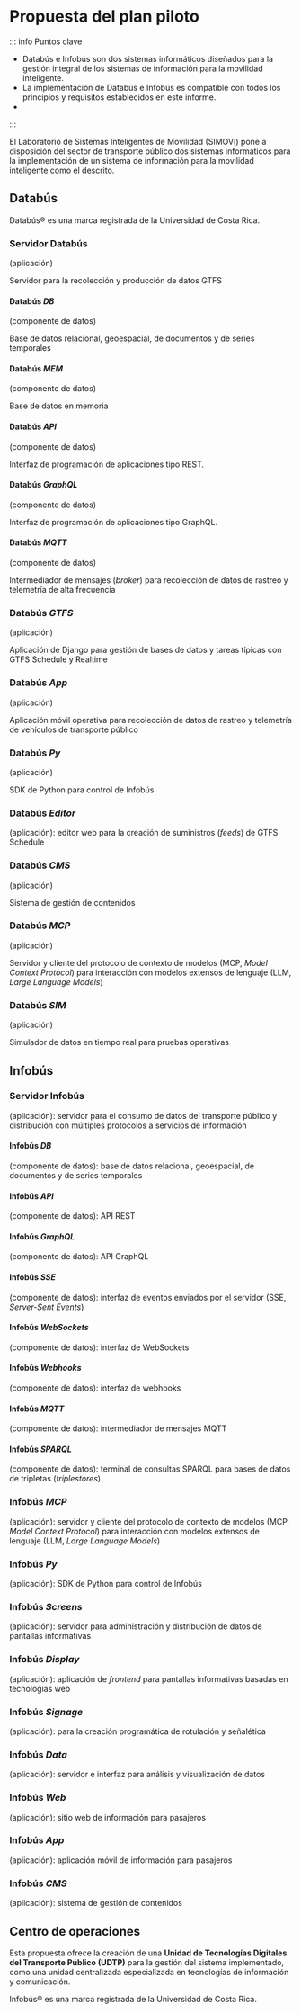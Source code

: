 # Propuesta del plan piloto

::: info Puntos clave

- Databús e Infobús son dos sistemas informáticos diseñados para la gestión integral de los sistemas de información para la movilidad inteligente.
- La implementación de Databús e Infobús es compatible con todos los principios y requisitos establecidos en este informe.
-

:::

El Laboratorio de Sistemas Inteligentes de Movilidad (SIMOVI) pone a disposición del sector de transporte público dos sistemas informáticos para la implementación de un sistema de información para la movilidad inteligente como el descrito.

## Databús

Databús&reg; es una marca registrada de la Universidad de Costa Rica.

### Servidor Databús

(aplicación)

Servidor para la recolección y producción de datos GTFS

#### Databús _DB_

(componente de datos)

Base de datos relacional, geoespacial, de documentos y de series temporales

#### Databús _MEM_

(componente de datos)

Base de datos en memoria

#### Databús _API_

(componente de datos)

Interfaz de programación de aplicaciones tipo REST.

#### Databús _GraphQL_

(componente de datos)

Interfaz de programación de aplicaciones tipo GraphQL.

#### Databús _MQTT_

(componente de datos)

Intermediador de mensajes (_broker_) para recolección de datos de rastreo y telemetría de alta frecuencia

### Databús _GTFS_

(aplicación)

Aplicación de Django para gestión de bases de datos y tareas típicas con GTFS Schedule y Realtime

### Databús _App_

(aplicación)

Aplicación móvil operativa para recolección de datos de rastreo y telemetría de vehículos de transporte público

### Databús _Py_

(aplicación)

SDK de Python para control de Infobús

### Databús _Editor_

(aplicación): editor web para la creación de suministros (_feeds_) de GTFS Schedule

### Databús _CMS_

(aplicación)

Sistema de gestión de contenidos

### Databús _MCP_

(aplicación)

Servidor y cliente del protocolo de contexto de modelos (MCP, _Model Context Protocol_) para interacción con modelos extensos de lenguaje (LLM, _Large Language Models_)

### Databús _SIM_

(aplicación)

Simulador de datos en tiempo real para pruebas operativas

## Infobús

### Servidor Infobús

(aplicación): servidor para el consumo de datos del transporte público y distribución con múltiples protocolos a servicios de información

#### Infobús _DB_

(componente de datos): base de datos relacional, geoespacial, de documentos y de series temporales

#### Infobús _API_

(componente de datos): API REST

#### Infobús _GraphQL_

(componente de datos): API GraphQL

#### Infobús _SSE_

(componente de datos): interfaz de eventos enviados por el servidor (SSE, _Server-Sent Events_)

#### Infobús _WebSockets_

(componente de datos): interfaz de WebSockets

#### Infobús _Webhooks_

(componente de datos): interfaz de webhooks

#### Infobús _MQTT_

(componente de datos): intermediador de mensajes MQTT

#### Infobús _SPARQL_

(componente de datos): terminal de consultas SPARQL para bases de datos de tripletas (_triplestores_)

### Infobús _MCP_

(aplicación): servidor y cliente del protocolo de contexto de modelos (MCP, _Model Context Protocol_) para interacción con modelos extensos de lenguaje (LLM, _Large Language Models_)

### Infobús _Py_

(aplicación): SDK de Python para control de Infobús

### Infobús _Screens_

(aplicación): servidor para administración y distribución de datos de pantallas informativas

### Infobús _Display_

(aplicación): aplicación de _frontend_ para pantallas informativas basadas en tecnologías web

### Infobús _Signage_

(aplicación): para la creación programática de rotulación y señalética

### Infobús _Data_

(aplicación): servidor e interfaz para análisis y visualización de datos

### Infobús _Web_

(aplicación): sitio web de información para pasajeros

### Infobús _App_

(aplicación): aplicación móvil de información para pasajeros

### Infobús _CMS_

(aplicación): sistema de gestión de contenidos

## Centro de operaciones

Esta propuesta ofrece la creación de una **Unidad de Tecnologías Digitales del Transporte Público (UDTP)** para la gestión del sistema implementado, como una unidad centralizada especializada en tecnologías de información y comunicación.

Infobús&reg; es una marca registrada de la Universidad de Costa Rica.
